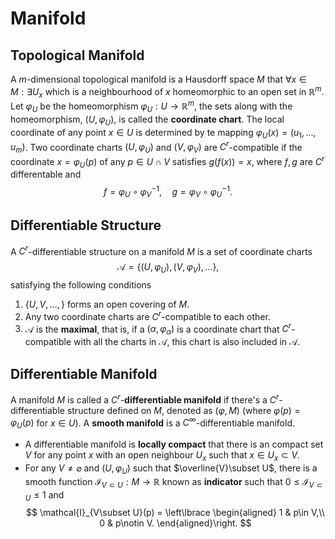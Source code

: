 # Manifold 

## Topological Manifold

A $m$-dimensional topological manifold is a Hausdorff space $M$ that $\forall x\in M: \exists U_x$ which is a neighbourhood of $x$ homeomorphic to an open set in $\mathbb{R}^m$. Let $\varphi_U$ be the homeomorphism $\varphi_U:U\to \mathbb{R}^m$, the sets along with the homeomorphism, $(U,\varphi_U)$, is called the **coordinate chart**. The local coordinate of any point $x\in U$ is determined by te mapping $\varphi_U(x) = (u_1,\dots, u_m)$. Two coordinate charts $(U,\varphi_U)$ and $(V,\varphi_V)$ are $C^r$-compatible if the coordinate $x=\varphi_U(p)$ of any $p\in U\cap V$ satisfies $g(f(x))=x$, where $f,g$ are $C^r$ differentable and 
$$
f=\varphi_U\circ\varphi_V^{-1}, \quad g=\varphi_V\circ\varphi_U^{-1}.
$$

## Differentiable Structure

A $C^r$-differentiable structure on a manifold $M$ is a set of coordinate charts 
$$
\mathcal{A}=\lbrace (U,\varphi_U), (V,\varphi_V),\dots\rbrace,
$$
satisfying the following conditions
1. $\lbrace U,V,\dots, \rbrace$ forms an open covering of $M$.
2. Any two coordinate charts are $C^r$-compatible to each other.
3. $\mathcal{A}$ is the **maximal**, that is, if a $(\alpha, \varphi_\alpha)$ is a coordinate chart that $C^r$-compatible with all the charts in $\mathcal{A}$, this chart is also included in $\mathcal{A}$. 


## Differentiable Manifold

A manifold $M$ is called a $C^r$-**differentiable manifold** if there's a $C^r$-differentiable structure defined on $M$, denoted as $(\varphi, M)$ (where $\varphi(p)=\varphi_U(p)$ for $x \in U$). A **smooth manifold** is a $C^\infty$-differentiable manifold. 

* A differentiable manifold is **locally compact** that there is an compact set $V$ for any point $x$ with an open neighbour $U_x$ such that $x\in U_x\subset V$.
* For any $V\ne \varnothing$ and $(U,\varphi_U)$ such that $\overline{V}\subset U$, there is a smooth function $\mathcal{I}_{V\subset U}:M\to\mathbb{R}$ known as **indicator** such that $0\le \mathcal{I}_{V\subset U}\le 1$ and 
$$
\mathcal{I}_{V\subset U}(p) = \left\lbrace
\begin{aligned}
1 & p\in V,\\
0 & p\notin V.
\end{aligned}\right.
$$